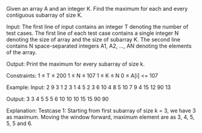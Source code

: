 Given an array A and an integer K. Find the maximum for each and every contiguous subarray of size K.

Input:
The first line of input contains an integer T denoting the number of test cases. The first line of each test case contains a single integer N denoting the size of array and the size of subarray K. The second line contains N space-separated integers A1, A2, ..., AN denoting the elements of the array.

Output:
Print the maximum for every subarray of size k.

Constraints:
1 ≤ T ≤ 200
1 ≤ N ≤ 107
1 ≤ K ≤ N
0 ≤ A[i] <= 107

Example:
Input:
2
9 3
1 2 3 1 4 5 2 3 6
10 4
8 5 10 7 9 4 15 12 90 13

Output:
3 3 4 5 5 5 6
10 10 10 15 15 90 90

Explanation:
Testcase 1: Starting from first subarray of size k = 3, we have 3 as maximum. Moving the window forward, maximum element are as 3, 4, 5, 5, 5 and 6.